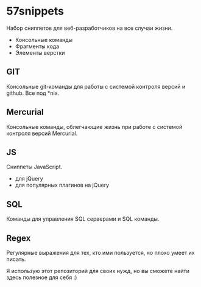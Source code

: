 57snippets
============

Набор сниппетов для веб-разработчиков на все случаи жизни. 

* Консольные команды
* Фрагменты кода
* Элементы верстки

GIT
-------
Консольные git-команды для работы с системой контроля версий и github. Все под *nix.

Mercurial
-------
Консольные команды, облегчающие жизнь при работе с системой контроля версий Mercurial.

JS
-------
Сниппеты JavaScript.

* для jQuery
* для популярных плагинов на jQuery

SQL
-------
Команды для управления SQL серверами и SQL команды.


Regex
-------
Регулярные выражения для тех, кто ими пользуется, но плохо умеет их писать.


Я использую этот репозиторий для своих нужд, но вы сможете найти здесь полезное для себя :)
